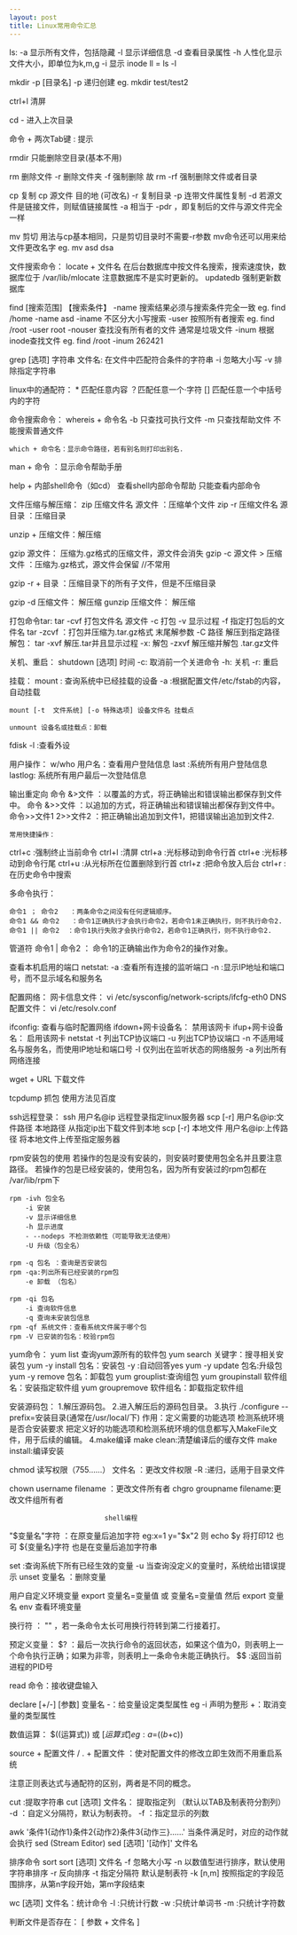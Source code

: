 ```yaml
---
layout: post
title: Linux常用命令汇总
---
```

ls:
	-a 显示所有文件，包括隐藏
	-l 显示详细信息
	-d 查看目录属性
	-h 人性化显示文件大小，即单位为k,m,g
	-i 显示 inode
ll = ls -l

mkdir -p [目录名]
	-p 递归创建 eg. mkdir test/test2

ctrl+l 清屏

cd - 进入上次目录

命令 + 两次Tab键 : 提示

rmdir 只能删除空目录(基本不用)

rm 删除文件
	-r 删除文件夹
	-f 强制删除   故 rm -rf 强制删除文件或者目录

cp 复制  cp  源文件  目的地 (可改名)
	-r 复制目录
	-p 连带文件属性复制
	-d 若源文件是链接文件，则赋值链接属性
	-a 相当于 -pdr ，即复制后的文件与源文件完全一样

 mv 剪切 用法与cp基本相同，只是剪切目录时不需要-r参数
 	mv命令还可以用来给文件更改名字  eg. mv asd dsa

文件搜索命令：
locate + 文件名
	在后台数据库中按文件名搜索，搜索速度快，数据库位于  /var/lib/mlocate
	注意数据库不是实时更新的。
	updatedb  强制更新数据库

find [搜索范围] 【搜索条件】
	-name  搜索结果必须与搜索条件完全一致  eg. find /home -name asd
	-iname 不区分大小写搜索
	-user 按照所有者搜索  eg. find /root -user root
	-nouser 查找没有所有者的文件 通常是垃圾文件
	-inum 根据inode查找文件 eg. find /root -inum 262421

grep [选项] 字符串 文件名: 在文件中匹配符合条件的字符串
	-i 忽略大小写
	-v 排除指定字符串

linux中的通配符：
	* 匹配任意内容
	？匹配任意一个·字符
	[] 匹配任意一个中括号内的字符

命令搜索命令：
	whereis + 命令名
	-b 只查找可执行文件
	-m 只查找帮助文件
	不能搜索普通文件

	which + 命令名：显示命令路径，若有别名则打印出别名.

man + 命令 ：显示命令帮助手册

help + 内部shell命令（如cd）  查看shell内部命令帮助  只能查看内部命令


文件压缩与解压缩：
zip  压缩文件名 源文件 ：压缩单个文件
zip -r 压缩文件名 源目录 ：压缩目录

unzip + 压缩文件：解压缩

gzip 源文件： 压缩为.gz格式的压缩文件，源文件会消失
gzip -c 源文件  > 压缩文件 ：压缩为.gz格式，源文件会保留  //不常用

gzip -r + 目录 ：压缩目录下的所有子文件，但是不压缩目录

gzip -d 压缩文件： 解压缩
gunzip 压缩文件： 解压缩

打包命令tar:
	tar -cvf 打包文件名 源文件
		-c 打包
		-v 显示过程
		-f 指定打包后的文件名
	tar -zcvf 
		：打包并压缩为.tar.gz格式
		末尾解参数 -C 路径  解压到指定路径
解包：
	tar -xvf 解压.tar并且显示过程
		-x: 解包
		-zxvf 解压缩并解包 .tar.gz文件

关机、重启：
	shutdown [选项] 时间
		-c: 取消前一个关进命令
		-h: 关机
		-r: 重启

挂载：
	mount : 查询系统中已经挂载的设备
	-a :根据配置文件/etc/fstab的内容，自动挂载

	mount [-t  文件系统] [-o 特殊选项] 设备文件名 挂载点

	unmount 设备名或挂载点：卸载
fdisk -l :查看外设

用户操作：
	w/who 用户名：查看用户登陆信息
	last :系统所有用户登陆信息
	lastlog: 系统所有用户最后一次登陆信息


输出重定向
	命令 &>文件 ：以覆盖的方式，将正确输出和错误输出都保存到文件中。
	命令 &>>文件 ：以追加的方式，将正确输出和错误输出都保存到文件中。
	命令>>文件1 2>>文件2 ：把正确输出追加到文件1，把错误输出追加到文件2.

	常用快捷操作： 
ctrl+c :强制终止当前命令 
ctrl+l :清屏 
ctrl+a :光标移动到命令行首 
ctrl+e :光标移动到命令行尾 
ctrl+u :从光标所在位置删除到行首 
ctrl+z :把命令放入后台 
ctrl+r :在历史命令中搜索

多命令执行：

	命令1 ； 命令2   ：两条命令之间没有任何逻辑顺序。
	命令1 && 命令2   ：命令1正确执行才会执行命令2，若命令1未正确执行，则不执行命令2.
	命令1 || 命令2	：命令1执行失败才会执行命令2，若命令1正确执行，则不执行命令2.


管道符
	命令1 | 命令2   ： 命令1的正确输出作为命令2的操作对象。


查看本机启用的端口
	netstat:
		-a :查看所有连接的监听端口
		-n  :显示IP地址和端口号，而不显示域名和服务名

配置网络：
网卡信息文件： vi /etc/sysconfig/network-scripts/ifcfg-eth0
DNS配置文件：	 vi /etc/resolv.conf

ifconfig:	查看与临时配置网络
ifdown+网卡设备名：	禁用该网卡
ifup+网卡设备名：		启用该网卡
netstat 
	-t 列出TCP协议端口
	-u 列出TCP协议端口
	-n 不适用域名与服务名，而使用IP地址和端口号 
	-l 仅列出在监听状态的网络服务
	-a 列出所有网络连接

wget + URL 下载文件

tcpdump 抓包  使用方法见百度

ssh远程登录：
	ssh 用户名@ip  远程登录指定linux服务器
	scp [-r] 用户名@ip:文件路径  本地路径    从指定ip出下载文件到本地 
	scp [-r] 本地文件 用户名@ip:上传路径   将本地文件上传至指定服务器


rpm安装包的使用
	若操作的包是没有安装的，则安装时要使用包全名并且要注意路径。
	若操作的包是已经安装的，使用包名，因为所有安装过的rpm包都在 /var/lib/rpm下

	rpm -ivh 包全名
		-i 安装
		-v 显示详细信息
		-h 显示进度
		- --nodeps 不检测依赖性（可能导致无法使用）
		-U 升级（包全名）

	rpm -q 包名 ：查询是否安装包
	rpm -qa:列出所有已经安装的rpm包
		-e 卸载 （包名）

	rpm -qi 包名
		-i 查询软件信息
		-q 查询未安装包信息
	rpm -qf 系统文件：查看系统文件属于哪个包
	rpm -V 已安装的包名：校验rpm包


yum命令：
	yum list  查询yum源所有的软件包
	yum search 关键字：搜寻相关安装包
	yum -y install 包名：安装包
		-y :自动回答yes
	yum -y update 包名:升级包
	yum -y remove 包名：卸载包
	yum grouplist:查询组包
	yum groupinstall 软件组名：安装指定软件组
	yum groupremove 软件组名：卸载指定软件组


安装源码包：
	1.解压源码包。
	2.进入解压后的源码包目录。
	3.执行 ./configure --prefix=安装目录(通常在/usr/local/下) 
		作用：定义需要的功能选项
			检测系统环境是否合安装要求
			把定义好的功能选项和检测系统环境的信息都写入MakeFile文件，用于后续的编辑。
	4.make编译
		make clean:清楚编译后的缓存文件
		make install:编译安装

chmod  读写权限（755……） 文件名 ：更改文件权限
	-R :递归，适用于目录文件

chown username filename ：更改文件所有者
chgro groupname filename:更改文件组所有者



							shell编程
"$变量名"字符 ：在原变量后追加字符	
	eg:x=1
		y="$x"2
		则 echo $y   将打印12
	也可  ${变量名}字符    也是在变量后追加字符串

set :查询系统下所有已经生效的变量
	-u 当查询没定义的变量时，系统给出错误提示
unset 变量名 ：删除变量

用户自定义环境变量
	export 变量名=变量值 或 变量名=变量值 然后 export 变量名
env 查看环境变量

换行符 ： "\"   ，若一条命令太长可用换行符转到第二行接着打。


预定义变量：
	$? ：最后一次执行命令的返回状态，如果这个值为0，则表明上一个命令执行正确；如果为非零，则表明上一条命令未能正确执行。
	$$ :返回当前进程的PID号

read 命令：接收键盘输入

declare [+/-] [参数] 变量名
	-：给变量设定类型属性		eg -i  声明为整形
	+：取消变量的类型属性

数值运算：
	$((运算式)) 或 $[运算式]   eg: a=$(($b+$c))

source + 配置文件 /   . + 配置文件 ：使对配置文件的修改立即生效而不用重启系统


注意正则表达式与通配符的区别，两者是不同的概念。


cut :提取字符串
	cut [选项] 文件名： 提取指定列 （默认以TAB及制表符分割列）
		-d ：自定义分隔符，默认为制表符。
		-f ：指定显示的列数

awk   '条件1{动作1}条件2{动作2}条件3{动作三}……'
	当条件满足时，对应的动作就会执行
sed (Stream Editor)
	sed [选项] '[动作]' 文件名

排序命令 sort
	sort [选项] 文件名
		-f 忽略大小写
		-n 以数值型进行排序，默认使用字符串排序
		-r 反向排序
		-t 指定分隔符 默认是制表符
		-k [n,m] 按照指定的字段范围排序，从第n字段开始，第m字段结束

wc [选项] 文件名：统计命令
	-l :只统计行数
	-w :只统计单词书
	-m :只统计字符数


判断文件是否存在：
  [ 参数 + 文件名 ]	